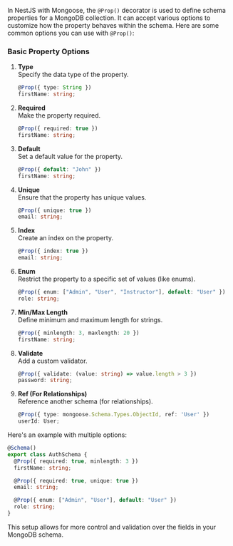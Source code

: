 In NestJS with Mongoose, the `@Prop()` decorator is used to define schema properties for a MongoDB collection. It can accept various options to customize how the property behaves within the schema. Here are some common options you can use with `@Prop()`:

### Basic Property Options

1. **Type**  
   Specify the data type of the property.
   ```ts
   @Prop({ type: String })
   firstName: string;
   ```

2. **Required**  
   Make the property required.
   ```ts
   @Prop({ required: true })
   firstName: string;
   ```

3. **Default**  
   Set a default value for the property.
   ```ts
   @Prop({ default: "John" })
   firstName: string;
   ```

4. **Unique**  
   Ensure that the property has unique values.
   ```ts
   @Prop({ unique: true })
   email: string;
   ```

5. **Index**  
   Create an index on the property.
   ```ts
   @Prop({ index: true })
   email: string;
   ```

6. **Enum**  
   Restrict the property to a specific set of values (like enums).
   ```ts
   @Prop({ enum: ["Admin", "User", "Instructor"], default: "User" })
   role: string;
   ```

7. **Min/Max Length**  
   Define minimum and maximum length for strings.
   ```ts
   @Prop({ minlength: 3, maxlength: 20 })
   firstName: string;
   ```

8. **Validate**  
   Add a custom validator.
   ```ts
   @Prop({ validate: (value: string) => value.length > 3 })
   password: string;
   ```

9. **Ref (For Relationships)**  
   Reference another schema (for relationships).
   ```ts
   @Prop({ type: mongoose.Schema.Types.ObjectId, ref: 'User' })
   userId: User;
   ```

Here's an example with multiple options:

```ts
@Schema()
export class AuthSchema {
  @Prop({ required: true, minlength: 3 })
  firstName: string;

  @Prop({ required: true, unique: true })
  email: string;

  @Prop({ enum: ["Admin", "User"], default: "User" })
  role: string;
}
```

This setup allows for more control and validation over the fields in your MongoDB schema.
